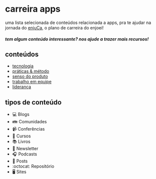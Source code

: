 # carreira apps

uma lista selecionada de conteúdos relacionada a apps, pra te ajudar na jornada do [enjuCa](https://enjuca.enjoei.com.br), o plano de carreira do enjoei!


##### _tem algum conteúdo interessante? nos ajude a trazer mais recursos!_


## conteúdos
- [tecnologia](https://github.com/enjoei/career/tree/master/apps/tecnologia)
- [práticas & método](https://github.com/enjoei/career/tree/master/apps/praticas%20%26%20metodo)
- [senso do produto](https://github.com/enjoei/career/tree/master/apps/senso%20do%20produto)
- [trabalho em equipe](https://github.com/enjoei/career/tree/master/apps/trabalho%20em%20equipe)
- [liderança](https://github.com/enjoei/career/tree/master/apps/lideranca)

## tipos de conteúdo
- :computer: Blogs
- :family: Comunidades
- :video_camera: Conferências
- :open_book: Cursos
- :books: Livros
- :newspaper: Newsletter
- :headphones: Podcasts
- :bookmark_tabs: Posts
- :octocat: Repositório
- :desktop_computer: Sites
